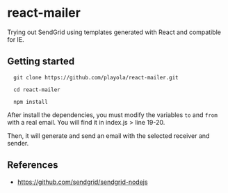 # react-mailer

Trying out SendGrid using templates generated with React and compatible for IE.

## Getting started

```
  git clone https://github.com/playola/react-mailer.git

  cd react-mailer

  npm install
```

After install the dependencies, you must modify the variables `to` and `from` with a real email. You will find it in index.js > line 19-20.

Then, it will generate and send an email with the selected receiver and sender.

## References

  - https://github.com/sendgrid/sendgrid-nodejs
